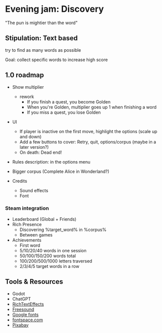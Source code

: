 # Evening jam: Discovery

"The pun is mightier than the word"

## Stipulation: Text based

try to find as many words as possible

Goal: collect specific words to increase high score

## 1.0 roadmap

- Show multiplier
  - rework
    - If you finish a quest, you become Golden
    - When you're Golden, multiplier goes up 1 when finishing a word
    - If you miss a quest, you lose Golden

- UI
  - If player is inactive on the first move, highlight the options (scale up and down)
  - Add a few buttons to cover: Retry, quit, options/corpus (maybe in a later version?)
  - On death: Dead end!

- Rules description: in the options menu

- Bigger corpus (Complete Alice in Wonderland?)
- Credits
  - Sound effects
  - Font

### Steam integration

- Leaderboard (Global + Friends)
- Rich Presence
  - Discovering %target_word% in %corpus%
  - Between games
- Achievements
  - First word
  - 5/10/20/40 words in one session
  - 50/100/150/200 words total
  - 100/200/500/1000 letters traversed
  - 2/3/4/5 target words in a row

## Tools & Resources

- Godot
- ChatGPT
- [RichTextEffects](https://github.com/teebarjunk/godot-text_effects)
- [Freesound](https://freesound.org/)
- [Google fonts](https://fonts.google.com/)
- [fontspace.com](https://www.fontspace.com/)
- [Pixabay](https://pixabay.com/)